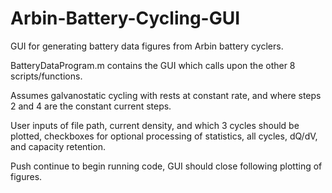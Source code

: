 # Arbin-Battery-Cycling-GUI
GUI for generating battery data figures from Arbin battery cyclers.

BatteryDataProgram.m contains the GUI which calls upon the other 8 scripts/functions.

Assumes galvanostatic cycling with rests at constant rate, and where steps 2 and 4 are the constant current steps.

User inputs of file path, current density, and which 3 cycles should be plotted, checkboxes for optional processing of statistics, all cycles, dQ/dV, and capacity retention.

Push continue to begin running code, GUI should close following plotting of figures.
